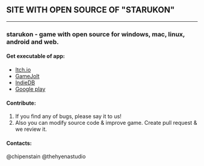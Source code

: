 ## SITE WITH OPEN SOURCE OF "STARUKON"
* * *
### starukon - game with open source for windows, mac, linux, android and web.
#### Get executable of app:
* [Itch.io](https://thehyenastudio.itch.io/starukon)
* [GameJolt](https://gamejolt.com/games/starukon/410288)
* [IndieDB](https://www.indiedb.com/games/starukon)
* [Google play](https://play.google.com/store/apps/details?id=com.thehyenastudio.starukon)

#### Contribute:
1. If you find any of bugs, please say it to us! 
2. Also you can modify source code & improve game. Create pull request & we review it.
#### Contacts:
@chipenstain
@thehyenastudio
